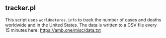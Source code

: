 ## tracker.pl

This script uses `worldmeteres.info` to track the number of cases and deaths worldwide and in the United States. The data is written to a CSV file every 15 minutes here: https://amb.one/misc/data.txt
